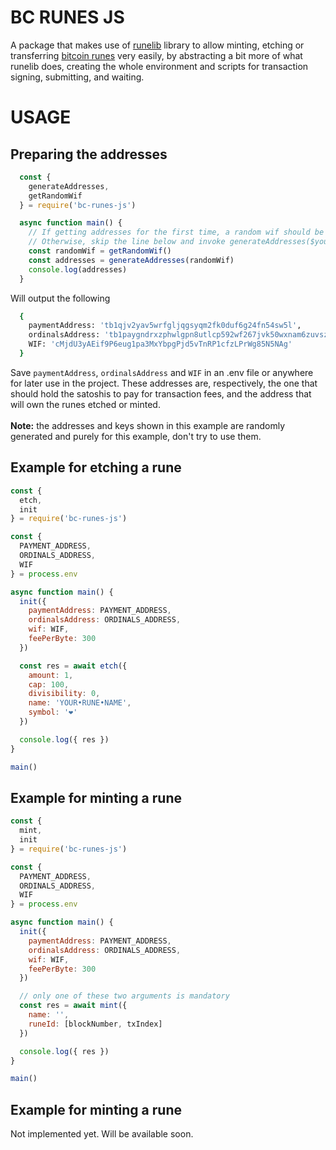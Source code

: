 # BC RUNES JS
A package that makes use of [runelib](https://www.npmjs.com/package/runelib) library to allow minting, etching or transferring [bitcoin runes](https://docs.ordinals.com/runes/specification.html) very easily, by abstracting a bit more of what runelib does, creating the whole environment and scripts for transaction signing, submitting, and waiting.

# USAGE

## Preparing the addresses
  ```javascript
    const {
      generateAddresses,
      getRandomWif
    } = require('bc-runes-js')

    async function main() {
      // If getting addresses for the first time, a random wif should be used.
      // Otherwise, skip the line below and invoke generateAddresses($yourWif)
      const randomWif = getRandomWif()
      const addresses = generateAddresses(randomWif)
      console.log(addresses)
    }
  ```
  Will output the following
  ```bash
    {
      paymentAddress: 'tb1qjv2yav5wrfgljqgsyqm2fk0duf6g24fn54sw5l',
      ordinalsAddress: 'tb1paygndrxzphwlgpn8utlcp592wf267jvk50wxnam6zuvszruhk3pqut4e6f',
      WIF: 'cMjdU3yAEif9P6eug1pa3MxYbpgPjd5vTnRP1cfzLPrWg85N5NAg'
    }
  ```
  
  Save `paymentAddress`, `ordinalsAddress` and `WIF` in an .env file or anywhere for later use in the project. These addresses are, respectively, the one that should hold the satoshis to pay for transaction fees, and the address that will own the runes etched or minted.
 <br>
 <br>
 **Note:** the addresses and keys shown in this example are randomly generated and purely for this example, don't try to use them.


## Example for etching a rune

```javascript
const {
  etch,
  init
} = require('bc-runes-js')

const {
  PAYMENT_ADDRESS,
  ORDINALS_ADDRESS,
  WIF
} = process.env

async function main() {
  init({
    paymentAddress: PAYMENT_ADDRESS,
    ordinalsAddress: ORDINALS_ADDRESS,
    wif: WIF,
    feePerByte: 300
  })

  const res = await etch({
    amount: 1,
    cap: 100,
    divisibility: 0,
    name: 'YOUR•RUNE•NAME',
    symbol: '❤︎'
  })

  console.log({ res })
}

main()
```

## Example for minting a rune
```javascript
const {
  mint,
  init
} = require('bc-runes-js')

const {
  PAYMENT_ADDRESS,
  ORDINALS_ADDRESS,
  WIF
} = process.env

async function main() {
  init({
    paymentAddress: PAYMENT_ADDRESS,
    ordinalsAddress: ORDINALS_ADDRESS,
    wif: WIF,
    feePerByte: 300
  })

  // only one of these two arguments is mandatory
  const res = await mint({
    name: '',
    runeId: [blockNumber, txIndex]
  })

  console.log({ res })
}

main()
```

## Example for minting a rune
Not implemented yet. Will be available soon.
